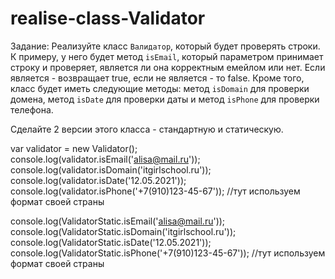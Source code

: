 # realise-class-Validator

Задание: Реализуйте класс `Валидатор`, который будет проверять строки. К примеру, у него будет метод `isEmail`, который параметром принимает строку и проверяет, является ли она корректным емейлом или нет. Если является - возвращает true, если не является - то false. Кроме того, класс будет иметь следующие методы: метод `isDomain` для проверки домена, метод `isDate` для проверки даты и метод `isPhone` для проверки телефона.

Сделайте 2 версии этого класса - стандартную и статическую.

<!-- стандартная вызывается вот так -->

var validator = new Validator();
console.log(validator.isEmail('alisa@mail.ru'));
console.log(validator.isDomain('itgirlschool.ru'));
console.log(validator.isDate('12.05.2021'));
console.log(validator.isPhone('+7(910)123-45-67')); //тут используем формат своей страны

<!-- а статическая так -->

console.log(ValidatorStatic.isEmail('alisa@mail.ru'));
console.log(ValidatorStatic.isDomain('itgirlschool.ru'));
console.log(ValidatorStatic.isDate('12.05.2021'));
console.log(ValidatorStatic.isPhone('+7(910)123-45-67')); //тут используем формат своей страны

